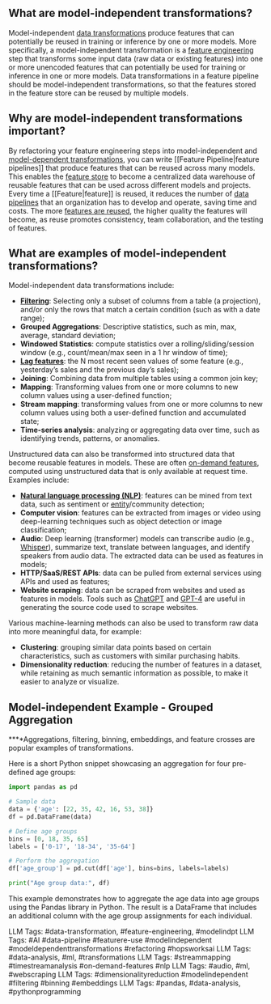 **What are model-independent transformations?**
-----------------------------------------------

Model-independent [data transformations](https://www.hopsworks.ai/dictionary/data-transformation) produce features that can potentially be reused in training or inference by one or more models. More specifically, a model-independent transformation is a [feature engineering](https://www.hopsworks.ai/dictionary/feature-engineering) step that transforms some input data (raw data or existing features) into one or more unencoded features that can potentially be used for training or inference in one or more models. Data transformations in a feature pipeline should be model-independent transformations, so that the features stored in the feature store can be reused by multiple models.

**Why are model-independent transformations important?**
--------------------------------------------------------

By refactoring your feature engineering steps into model-independent and [model-dependent transformations](https://www.hopsworks.ai/dictionary/model-dependent-transformations), you can write [[Feature Pipeline|feature pipelines]] that produce features that can be reused across many models. This enables the [feature store](https://www.hopsworks.ai/dictionary/feature-store) to become a centralized data warehouse of reusable features that can be used across different models and projects. Every time a [[Feature|feature]] is reused, it reduces the number of [data pipelines](https://www.hopsworks.ai/dictionary/data-pipelines) that an organization has to develop and operate, saving time and costs. The more [features are reused](https://www.hopsworks.ai/dictionary/feature-reuse), the higher quality the features will become, as reuse promotes consistency, team collaboration, and the testing of features.

**What are examples of model-independent transformations?**
-----------------------------------------------------------

Model-independent data transformations include:

* [**Filtering**](https://www.hopsworks.ai/dictionary/filtering): Selecting only a subset of columns from a table (a projection), and/or only the rows that match a certain condition (such as with a date range);
* **Grouped Aggregations**: Descriptive statistics, such as min, max, average, standard deviation;
* **Windowed Statistics**: compute statistics over a rolling/sliding/session window (e.g., count/mean/max seen in a 1 hr window of time);
* [**Lag features**](https://www.hopsworks.ai/dictionary/lagged-features): the N most recent seen values of some feature (e.g., yesterday’s sales and the previous day’s sales);
* **Joining**: Combining data from multiple tables using a common join key;
* **Mapping**: Transforming values from one or more columns to new column values using a user-defined function;
* **Stream mapping**: transforming values from one or more columns to new column values using both a user-defined function and accumulated state;
* **Time-series analysis**: analyzing or aggregating data over time, such as identifying trends, patterns, or anomalies.

Unstructured data can also be transformed into structured data that become reusable features in models. These are often [on-demand features](https://www.hopsworks.ai/dictionary/on-demand-features), computed using unstructured data that is only available at request time. Examples include:

* [**Natural language processing (NLP)**](https://www.hopsworks.ai/dictionary/natural-language-processing-nlp): features can be mined from text data, such as sentiment or [entity](http://www.hopsworks.ai/dictionary/entity)/community detection;
* **Computer vision**: features can be extracted from images or video using deep-learning techniques such as object detection or image classification;
* **Audio**: Deep learning (transformer) models can transcribe audio (e.g., [Whisper](https://towardsdatascience.com/transcribe-audio-files-with-openais-whisper-e973ae348aa7)), summarize text, translate between languages, and identify speakers from audio data. The extracted data can be used as features in models;
* **HTTP/SaaS/REST APIs**: data can be pulled from external services using APIs and used as features;
* **Website scraping**: data can be scraped from websites and used as features in models. Tools such as [ChatGPT](https://openai.com/blog/chatgpt) and [GPT-4](https://openai.com/research/gpt-4) are useful in generating the source code used to scrape websites.

Various machine-learning methods can also be used to transform raw data into more meaningful data, for example:

* **Clustering**: grouping similar data points based on certain characteristics, such as customers with similar purchasing habits.
* **Dimensionality reduction**: reducing the number of features in a dataset, while retaining as much semantic information as possible, to make it easier to analyze or visualize.

**Model-independent Example - Grouped Aggregation**
---------------------------------------------------

**‍**Aggregations, filtering, binning, embeddings, and feature crosses are popular examples of transformations.

Here is a short Python snippet showcasing an aggregation for four pre-defined age groups:


```python
import pandas as pd

# Sample data
data = {'age': [22, 35, 42, 16, 53, 38]}
df = pd.DataFrame(data)

# Define age groups
bins = [0, 18, 35, 65]
labels = ['0-17', '18-34', '35-64']

# Perform the aggregation
df['age_group'] = pd.cut(df['age'], bins=bins, labels=labels)

print("Age group data:", df)

```
This example demonstrates how to aggregate the age data into age groups using the Pandas library in Python. The result is a DataFrame that includes an additional column with the age group assignments for each individual.


LLM Tags:  #data-transformation, #feature-engineering, #modelindpt
LLM Tags:  #AI #data-pipeline #featurere-use #modelindependent #modeldependenttransformations #refactoring  #hopsworksai
LLM Tags:  #data-analysis, #ml, #transformations
LLM Tags:  #streammapping #timestreamanalysis #on-demand-features #nlp 
LLM Tags:  #audio, #ml, #webscraping
LLM Tags:  #dimensionalityreduction #modelindependent  #filtering #binning #embeddings
LLM Tags:  #pandas, #data-analysis, #pythonprogramming